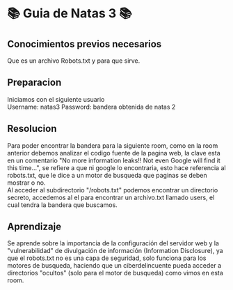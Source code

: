 # 📚 Guia de Natas 3 📚

## Conocimientos previos necesarios 
Que es un archivo Robots.txt y para que sirve.

## Preparacion
Iniciamos con el siguiente usuario  
Username: natas3
Password: bandera obtenida de natas 2

## Resolucion
Para poder encontrar la bandera para la siguiente room, como en la room anterior debemos analizar el codigo fuente de la pagina web, la clave esta en un comentario "No more information leaks!! Not even Google will find it this time...", se refiere a que ni google lo encontraria, esto hace referencia al robots.txt, que le dice a un motor de busqueda que paginas se deben mostrar o no.  
Al acceder al subdirectorio "/robots.txt" podemos encontrar un directorio secreto, accedemos al el para encontrar un archivo.txt llamado users, el cual tendra la bandera que buscamos.  

## Aprendizaje
Se aprende sobre la importancia de la configuración del servidor web y la "vulnerabilidad" de divulgación de información (Information Disclosure), ya que el robots.txt no es una capa de seguridad, solo funciona para los motores de busqueda, haciendo que un ciberdelincuente pueda acceder a directorios "ocultos" (solo para el motor de busqueda) como vimos en esta room.
